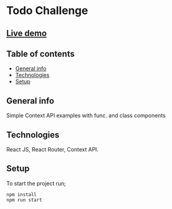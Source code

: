 # Todo Challenge

## [Live demo](https://react-context-example.vercel.app/)

## Table of contents

- [General info](#general-info)
- [Technologies](#technologies)
- [Setup](#Setup)

## General info

Simple Context API examples with func. and class components

## Technologies

React JS, React Router, Context API.

## Setup

To start the project run;

```
npm install
npm run start
```
